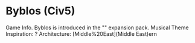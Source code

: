 # Byblos (Civ5)

Game Info.
Byblos is introduced in the "" expansion pack.
Musical Theme Inspiration: ?
Architecture: [Middle%20East](Middle East)ern